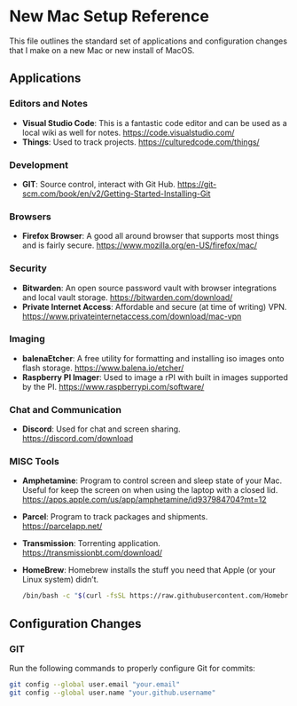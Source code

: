 # New Mac Setup Reference

This file outlines the standard set of applications and configuration changes that I make on a new Mac or new install of MacOS.

## Applications

### Editors and Notes

- **Visual Studio Code**: This is a fantastic code editor and can be used as a local wiki as well for notes. <https://code.visualstudio.com/>
- **Things**: Used to track projects. <https://culturedcode.com/things/>

### Development
- **GIT**: Source control, interact with Git Hub. <https://git-scm.com/book/en/v2/Getting-Started-Installing-Git>

### Browsers

- **Firefox Browser**: A good all around browser that supports most things and is fairly secure. <https://www.mozilla.org/en-US/firefox/mac/>
  
### Security

- **Bitwarden**: An open source password vault with browser integrations and local vault storage. <https://bitwarden.com/download/>
- **Private Internet Access**: Affordable and secure (at time of writing) VPN. <https://www.privateinternetaccess.com/download/mac-vpn>

### Imaging

- **balenaEtcher**: A free utility for formatting and installing iso images onto flash storage. <https://www.balena.io/etcher/>
- **Raspberry PI Imager**: Used to image a rPI with built in images supported by the PI. <https://www.raspberrypi.com/software/>

### Chat and Communication

- **Discord**: Used for chat and screen sharing. <https://discord.com/download>

### MISC Tools

- **Amphetamine**: Program to control screen and sleep state of your Mac.  Useful for keep the screen on when using the laptop with a closed lid. <https://apps.apple.com/us/app/amphetamine/id937984704?mt=12>
- **Parcel**: Program to track packages and shipments. <https://parcelapp.net/>
- **Transmission**: Torrenting application. <https://transmissionbt.com/download/>
- **HomeBrew**: Homebrew installs the stuff you need that Apple (or your Linux system) didn’t.
  
    ```bash
    /bin/bash -c "$(curl -fsSL https://raw.githubusercontent.com/Homebrew/install/HEAD/install.sh)"
    ```

## Configuration Changes

### GIT

Run the following commands to properly configure Git for commits:

```bash
git config --global user.email "your.email"
git config --global user.name "your.github.username"
```
